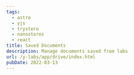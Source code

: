 ```yaml
---
tags:
  - astro
  - yjs
  - trystero
  - nanostores
  - react
title: Saved Documents
description: Manage documents saved from labs
url: /y-labs/app/drive/index.html
pubDate: 2022-03-13
---
```

